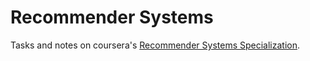# Recommender Systems

Tasks and notes on coursera's [Recommender Systems Specialization](https://www.coursera.org/specializations/recommender-systems).
